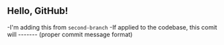## Hello, GitHub!

-I'm adding this from `second-branch`
-If applied to the codebase, this comit will ------- (proper commit message format)
